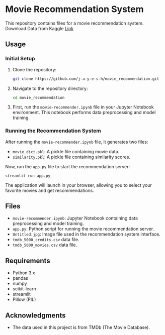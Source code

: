 # Movie Recommendation System

This repository contains files for a movie recommendation system.
Download Data from Kaggle [Link](https://www.kaggle.com/datasets/tmdb/tmdb-movie-metadata)

## Usage

### Initial Setup

1. Clone the repository:

   ```bash
   git clone https://github.com/j-a-y-e-s-h/movie_recommendation.git
   ```
2. Navigate to the repository directory:

   ```bash
   cd movie_recommendation
   ```
3. First, run the `movie-recommender.ipynb` file in your Jupyter Notebook environment. This notebook performs data preprocessing and model training.

### Running the Recommendation System

After running the `movie-recommender.ipynb` file, it generates two files:

- `movie_dict.pkl`: A pickle file containing movie data.
- `similarity.pkl`: A pickle file containing similarity scores.

Now, run the `app.py` file to start the recommendation server:

```
streamlit run app.py
```

The application will launch in your browser, allowing you to select your favorite movies and get recommendations.

## Files

- `movie-recommender.ipynb`: Jupyter Notebook containing data preprocessing and model training.
- `app.py`: Python script for running the movie recommendation server.
- `Untitled.jpg`: Image file used in the recommendation system interface.
- `tmdb_5000_credits.csv` data file.
- `tmdb_5000_movies.csv` data file.

## Requirements

- Python 3.x
- pandas
- numpy
- scikit-learn
- streamlit
- Pillow (PIL)

## Acknowledgments

- The data used in this project is from TMDb (The Movie Database).
